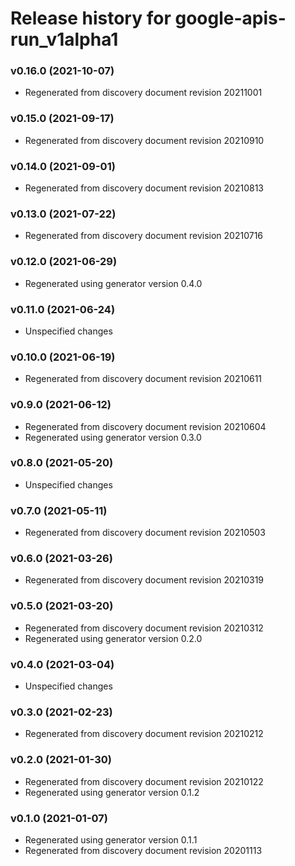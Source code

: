 # Release history for google-apis-run_v1alpha1

### v0.16.0 (2021-10-07)

* Regenerated from discovery document revision 20211001

### v0.15.0 (2021-09-17)

* Regenerated from discovery document revision 20210910

### v0.14.0 (2021-09-01)

* Regenerated from discovery document revision 20210813

### v0.13.0 (2021-07-22)

* Regenerated from discovery document revision 20210716

### v0.12.0 (2021-06-29)

* Regenerated using generator version 0.4.0

### v0.11.0 (2021-06-24)

* Unspecified changes

### v0.10.0 (2021-06-19)

* Regenerated from discovery document revision 20210611

### v0.9.0 (2021-06-12)

* Regenerated from discovery document revision 20210604
* Regenerated using generator version 0.3.0

### v0.8.0 (2021-05-20)

* Unspecified changes

### v0.7.0 (2021-05-11)

* Regenerated from discovery document revision 20210503

### v0.6.0 (2021-03-26)

* Regenerated from discovery document revision 20210319

### v0.5.0 (2021-03-20)

* Regenerated from discovery document revision 20210312
* Regenerated using generator version 0.2.0

### v0.4.0 (2021-03-04)

* Unspecified changes

### v0.3.0 (2021-02-23)

* Regenerated from discovery document revision 20210212

### v0.2.0 (2021-01-30)

* Regenerated from discovery document revision 20210122
* Regenerated using generator version 0.1.2

### v0.1.0 (2021-01-07)

* Regenerated using generator version 0.1.1
* Regenerated from discovery document revision 20201113

